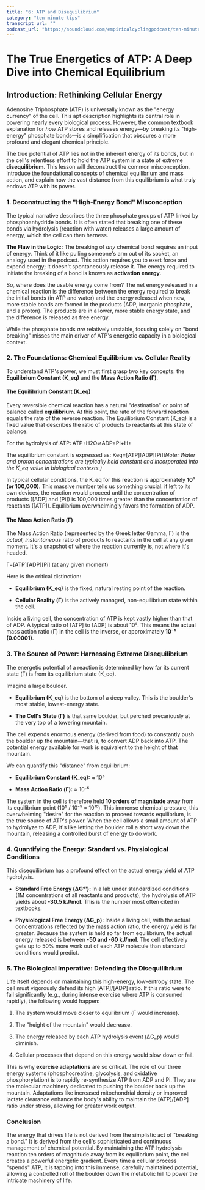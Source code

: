 ```yaml
---
title: "6: ATP and Disequilibrium"
category: "ten-minute-tips"
transcript_url: ""
podcast_url: "https://soundcloud.com/empiricalcyclingpodcast/ten-minute-tips-6-high-energy-bonds-and-disequilibrium"
---
```


# The True Energetics of ATP: A Deep Dive into Chemical Equilibrium

## Introduction: Rethinking Cellular Energy

Adenosine Triphosphate (ATP) is universally known as the "energy currency" of the cell. This apt description highlights its central role in powering nearly every biological process. However, the common textbook explanation for _how_ ATP stores and releases energy—by breaking its "high-energy" phosphate bonds—is a simplification that obscures a more profound and elegant chemical principle.

The true potential of ATP lies not in the inherent energy of its bonds, but in the cell's relentless effort to hold the ATP system in a state of extreme **disequilibrium**. This lesson will deconstruct the common misconception, introduce the foundational concepts of chemical equilibrium and mass action, and explain how the vast distance from this equilibrium is what truly endows ATP with its power.

### 1. Deconstructing the "High-Energy Bond" Misconception

The typical narrative describes the three phosphate groups of ATP linked by phosphoanhydride bonds. It is often stated that breaking one of these bonds via hydrolysis (reaction with water) releases a large amount of energy, which the cell can then harness.

**The Flaw in the Logic:** The breaking of _any_ chemical bond requires an input of energy. Think of it like pulling someone's arm out of its socket, an analogy used in the podcast. This action requires you to exert force and expend energy; it doesn't spontaneously release it. The energy required to initiate the breaking of a bond is known as **activation energy**.

So, where does the usable energy come from? The net energy released in a chemical reaction is the difference between the energy required to break the initial bonds (in ATP and water) and the energy released when new, more stable bonds are formed in the products (ADP, inorganic phosphate, and a proton). The products are in a lower, more stable energy state, and the difference is released as free energy.

While the phosphate bonds _are_ relatively unstable, focusing solely on "bond breaking" misses the main driver of ATP's energetic capacity in a biological context.

### 2. The Foundations: Chemical Equilibrium vs. Cellular Reality

To understand ATP's power, we must first grasp two key concepts: the **Equilibrium Constant (K_eq)** and the **Mass Action Ratio (Γ)**.

#### The Equilibrium Constant (K_eq)

Every reversible chemical reaction has a natural "destination" or point of balance called **equilibrium**. At this point, the rate of the forward reaction equals the rate of the reverse reaction. The Equilibrium Constant (K_eq) is a fixed value that describes the ratio of products to reactants at this state of balance.

For the hydrolysis of ATP: ATP+H2​O⇌ADP+Pi​+H+  

The equilibrium constant is expressed as: Keq​=[ATP][ADP][Pi​]​  _(Note: Water and proton concentrations are typically held constant and incorporated into the K_eq value in biological contexts.)_

In typical cellular conditions, the K_eq for this reaction is approximately **10⁵ (or 100,000)**. This massive number tells us something crucial: if left to its own devices, the reaction would proceed until the concentration of products ([ADP] and [Pi]) is 100,000 times greater than the concentration of reactants ([ATP]). Equilibrium overwhelmingly favors the formation of ADP.

#### The Mass Action Ratio (Γ)

The Mass Action Ratio (represented by the Greek letter Gamma, Γ) is the _actual, instantaneous_ ratio of products to reactants in the cell at any given moment. It's a snapshot of where the reaction currently is, not where it's headed.

Γ=[ATP][ADP][Pi​]​ (at any given moment)

Here is the critical distinction:

-   **Equilibrium (K_eq)** is the fixed, natural resting point of the reaction.
    
-   **Cellular Reality (Γ)** is the actively managed, non-equilibrium state within the cell.
    

Inside a living cell, the concentration of ATP is kept vastly higher than that of ADP. A typical ratio of [ATP] to [ADP] is about 10⁵. This means the actual mass action ratio (Γ) in the cell is the inverse, or approximately **10⁻⁵ (0.00001)**.

### 3. The Source of Power: Harnessing Extreme Disequilibrium

The energetic potential of a reaction is determined by how far its current state (Γ) is from its equilibrium state (K_eq).

Imagine a large boulder.

-   **Equilibrium (K_eq)** is the bottom of a deep valley. This is the boulder's most stable, lowest-energy state.
    
-   **The Cell's State (Γ)** is that same boulder, but perched precariously at the very top of a towering mountain.
    

The cell expends enormous energy (derived from food) to constantly push the boulder up the mountain—that is, to convert ADP back into ATP. The potential energy available for work is equivalent to the height of that mountain.

We can quantify this "distance" from equilibrium:

-   **Equilibrium Constant (K_eq):** ≈ 10⁵
    
-   **Mass Action Ratio (Γ):** ≈ 10⁻⁵
    

The system in the cell is therefore held **10 orders of magnitude** away from its equilibrium point (10⁵ / 10⁻⁵ = 10¹⁰). This immense chemical pressure, this overwhelming "desire" for the reaction to proceed towards equilibrium, is the true source of ATP's power. When the cell allows a small amount of ATP to hydrolyze to ADP, it's like letting the boulder roll a short way down the mountain, releasing a controlled burst of energy to do work.

### 4. Quantifying the Energy: Standard vs. Physiological Conditions

This disequilibrium has a profound effect on the actual energy yield of ATP hydrolysis.

-   **Standard Free Energy (ΔG°'):** In a lab under standardized conditions (1M concentrations of all reactants and products), the hydrolysis of ATP yields about **-30.5 kJ/mol**. This is the number most often cited in textbooks.
    
-   **Physiological Free Energy (ΔG_p):** Inside a living cell, with the actual concentrations reflected by the mass action ratio, the energy yield is far greater. Because the system is held so far from equilibrium, the actual energy released is between **-50 and -60 kJ/mol**. The cell effectively gets up to 50% more work out of each ATP molecule than standard conditions would predict.
    

### 5. The Biological Imperative: Defending the Disequilibrium

Life itself depends on maintaining this high-energy, low-entropy state. The cell must vigorously defend its high [ATP]/[ADP] ratio. If this ratio were to fall significantly (e.g., during intense exercise where ATP is consumed rapidly), the following would happen:

1.  The system would move closer to equilibrium (Γ would increase).
    
2.  The "height of the mountain" would decrease.
    
3.  The energy released by each ATP hydrolysis event (ΔG_p) would diminish.
    
4.  Cellular processes that depend on this energy would slow down or fail.
    

This is why **exercise adaptations** are so critical. The role of our three energy systems (phosphocreatine, glycolysis, and oxidative phosphorylation) is to rapidly re-synthesize ATP from ADP and Pi. They are the molecular machinery dedicated to pushing the boulder back up the mountain. Adaptations like increased mitochondrial density or improved lactate clearance enhance the body's ability to maintain the [ATP]/[ADP] ratio under stress, allowing for greater work output.

### Conclusion

The energy that drives life is not derived from the simplistic act of "breaking a bond." It is derived from the cell's sophisticated and continuous management of chemical potential. By maintaining the ATP hydrolysis reaction ten orders of magnitude away from its equilibrium point, the cell creates a powerful energetic gradient. Every time a cellular process "spends" ATP, it is tapping into this immense, carefully maintained potential, allowing a controlled roll of the boulder down the metabolic hill to power the intricate machinery of life.